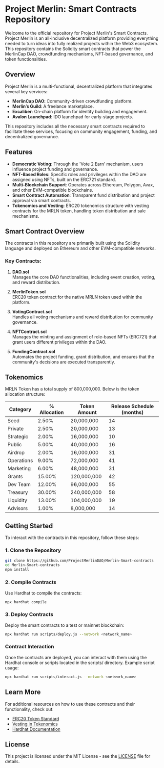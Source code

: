 # Project Merlin: Smart Contracts Repository

Welcome to the official repository for Project Merlin's Smart Contracts. Project Merlin is an all-inclusive decentralized platform providing everything needed to turn ideas into fully realized projects within the Web3 ecosystem. This repository contains the Solidity smart contracts that power the MerlinCap DAO, crowdfunding mechanisms, NFT-based governance, and token functionalities.

## Overview

Project Merlin is a multi-functional, decentralized platform that integrates several key services:  
- **MerlinCap DAO**: Community-driven crowdfunding platform.  
- **Merlin’s Guild**: A freelance marketplace.  
- **Excaliber**: On-chain platform for identity building and engagement.  
- **Avalon Launchpad**: IDO launchpad for early-stage projects.  

This repository includes all the necessary smart contracts required to facilitate these services, focusing on community engagement, funding, and decentralized governance.

## Features

- **Democratic Voting**: Through the 'Vote 2 Earn' mechanism, users influence project funding and governance.
- **NFT-Based Roles**: Specific roles and privileges within the DAO are assigned using NFTs, built on the ERC721 standard.
- **Multi-Blockchain Support**: Operates across Ethereum, Polygon, Avax, and other EVM-compatible blockchains.
- **Smart Contract Automation**: Transparent fund distribution and project approval via smart contracts.
- **Tokenomics and Vesting**: ERC20 tokenomics structure with vesting contracts for the MRLN token, handling token distribution and sale mechanisms.
  
## Smart Contract Overview

The contracts in this repository are primarily built using the Solidity language and deployed on Ethereum and other EVM-compatible networks.

### Key Contracts:

1. **DAO.sol**  
   Manages the core DAO functionalities, including event creation, voting, and reward distribution.
   
2. **MerlinToken.sol**  
   ERC20 token contract for the native MRLN token used within the platform.
   
3. **VotingContract.sol**  
   Handles all voting mechanisms and reward distribution for community governance.
   
4. **NFTContract.sol**  
   Manages the minting and assignment of role-based NFTs (ERC721) that grant users different privileges within the DAO.

5. **FundingContract.sol**  
   Automates the project funding, grant distribution, and ensures that the community's decisions are executed transparently.

## Tokenomics

MRLN Token has a total supply of 800,000,000. Below is the token allocation structure:

| Category    | % Allocation | Token Amount | Release Schedule (months) |
|-------------|--------------|--------------|---------------------------|
| Seed        | 2.50%        | 20,000,000   | 14                        |
| Private     | 2.50%        | 20,000,000   | 13                        |
| Strategic   | 2.00%        | 16,000,000   | 10                        |
| Public      | 5.00%        | 40,000,000   | 16                        |
| Airdrop     | 2.00%        | 16,000,000   | 31                        |
| Operations  | 9.00%        | 72,000,000   | 41                        |
| Marketing   | 6.00%        | 48,000,000   | 31                        |
| Grants      | 15.00%       | 120,000,000  | 42                        |
| Dev Team    | 12.00%       | 96,000,000   | 55                        |
| Treasury    | 30.00%       | 240,000,000  | 58                        |
| Liquidity   | 13.00%       | 104,000,000  | 19                        |
| Advisors    | 1.00%        | 8,000,000    | 14                        |

## Getting Started

To interact with the contracts in this repository, follow these steps:

### 1. Clone the Repository

```bash
git clone https://github.com/ProjectMerlinDAO/Merlin-Smart-contracts
cd Merlin-Smart-contracts
npm install
```

### 2. Compile Contracts

Use Hardhat to compile the contracts:

```bash
npx hardhat compile
```

### 3. Deploy Contracts

Deploy the smart contracts to a test or mainnet blockchain:
```bash
npx hardhat run scripts/deploy.js --network <network_name>
```

### Contract Interaction
Once the contracts are deployed, you can interact with them using the Hardhat console or scripts located in the scripts/ directory. Example script usage:
```bash
npx hardhat run scripts/interact.js --network <network_name>
```

## Learn More

For additional resources on how to use these contracts and their functionality, check out:

- [ERC20 Token Standard](https://eips.ethereum.org/EIPS/eip-20)
- [Vesting in Tokenomics](https://medium.com/vesting-guide)
- [Hardhat Documentation](https://hardhat.org/docs/)

## License

This project is licensed under the MIT License - see the [LICENSE](https://github.com/ProjectMerlinDAO/MRLNToken/blob/main/LICENSE) file for details.
